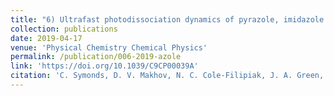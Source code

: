 ```yaml
---
title: "6) Ultrafast photodissociation dynamics of pyrazole, imidazole and their deuterated derivatives using ab initio multiple cloning"
collection: publications
date: 2019-04-17
venue: 'Physical Chemistry Chemical Physics'
permalink: /publication/006-2019-azole
link: 'https://doi.org/10.1039/C9CP00039A'
citation: 'C. Symonds, D. V. Makhov, N. C. Cole-Filipiak, J. A. Green, V. G. Stavros, & D. V. Shalashilin, &quot;Ultrafast photodissociation dynamics of pyrazole, imidazole and their deuterated derivatives using ab initio multiple cloning&quot;, <i>Phys. Chem. Chem. Phys.</i>, 2019, <b>21</b>, 9987'
---
```

